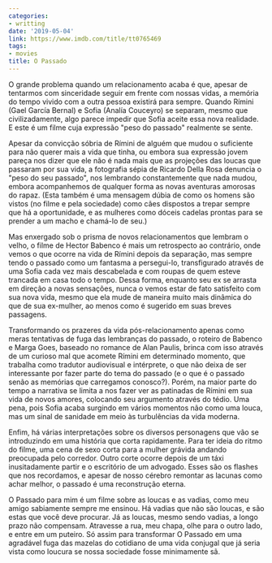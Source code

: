 ```yaml
---
categories:
- writting
date: '2019-05-04'
link: https://www.imdb.com/title/tt0765469
tags:
- movies
title: O Passado
---
```


O grande problema quando um relacionamento acaba é que, apesar de tentarmos com sinceridade seguir em frente com nossas vidas, a memória do tempo vivido com a outra pessoa existirá para sempre. Quando Rímini (Gael García Bernal) e Sofia (Analía Couceyro) se separam, mesmo que civilizadamente, algo parece impedir que Sofia aceite essa nova realidade. E este é um filme cuja expressão "peso do passado" realmente se sente.

Apesar da convicção sóbria de Rímini de alguém que mudou o suficiente para não querer mais a vida que tinha, ou embora sua expressão jovem pareça nos dizer que ele não é nada mais que as projeções das loucas que passaram por sua vida, a fotografia sépia de Ricardo Della Rosa denuncia o "peso do seu passado", nos lembrando constantemente que nada mudou, embora acompanhemos de qualquer forma as novas aventuras amorosas do rapaz. (Esta também é uma mensagem dúbia de como os homens são vistos (no filme e pela sociedade) como cães dispostos a trepar sempre que há a oportunidade, e as mulheres como dóceis cadelas prontas para se prender a um macho e chamá-lo de seu.)

Mas enxergado sob o prisma de novos relacionamentos que lembram o velho, o filme de Hector Babenco é mais um retrospecto ao contrário, onde vemos o que ocorre na vida de Rímini depois da separação, mas sempre tendo o passado como um fantasma a persegui-lo, transfigurado através de uma Sofia cada vez mais descabelada e com roupas de quem esteve trancada em casa todo o tempo. Dessa forma, enquanto seu ex se arrasta em direção a novas sensações, nunca o vemos estar de fato satisfeito com sua nova vida, mesmo que ela mude de maneira muito mais dinâmica do que de sua ex-mulher, ao menos como é sugerido em suas breves passagens.

Transformando os prazeres da vida pós-relacionamento apenas como meras tentativas de fuga das lembranças do passado, o roteiro de Babenco e Marga Goes, baseado no romance de Alan Paulis, brinca com isso através de um curioso mal que acomete Rímini em determinado momento, que trabalha como tradutor audiovisual e intérprete, o que não deixa de ser interessante por fazer parte do tema do passado (e o que é o passado senão as memórias que carregamos conosco?). Porém, na maior parte do tempo a narrativa se limita a nos fazer ver as patinadas de Rímini em sua vida de novos amores, colocando seu argumento através do tédio. Uma pena, pois Sofia acaba surgindo em vários momentos não como uma louca, mas um sinal de sanidade em meio às turbulências da vida moderna.

Enfim, há várias interpretações sobre os diversos personagens que vão se introduzindo em uma história que corta rapidamente. Para ter ideia do ritmo do filme, uma cena de sexo corta para a mulher grávida andando preocupada pelo corredor. Outro corte ocorre depois de um táxi inusitadamente partir e o escritório de um advogado. Esses são os flashes que nos recordamos, e apesar de nosso cérebro remontar as lacunas como achar melhor, o passado é uma reconstrução eterna.

O Passado para mim é um filme sobre as loucas e as vadias, como meu amigo sabiamente sempre me ensinou. Há vadias que não são loucas, e são estas que você deve procurar. Já as loucas, mesmo sendo vadias, a longo prazo não compensam. Atravesse a rua, meu chapa, olhe para o outro lado, e entre em um puteiro. Só assim para transformar O Passado em uma agradável fuga das mazelas do cotidiano de uma vida conjugal que já seria vista como loucura se nossa sociedade fosse minimamente sã.

